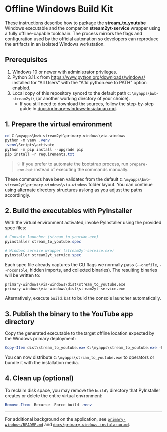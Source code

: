# Offline Windows Build Kit

These instructions describe how to package the **stream_to_youtube** Windows executable and the companion **stream2yt-service** wrapper using a fully offline-capable toolchain. The process mirrors the flags and configuration used by the official automation so developers can reproduce the artifacts in an isolated Windows workstation.

## Prerequisites

1. Windows 10 or newer with administrator privileges.
2. Python 3.11.x from <https://www.python.org/downloads/windows/> installed for "All Users" with the "Add python.exe to PATH" option enabled.
3. Local copy of this repository synced to the default path `C:\myapps\bwb-stream2yt\` (or another working directory of your choice).
   - If you still need to download the sources, follow the step-by-step guide in [docs/primary-windows-instalacao.md](../../docs/primary-windows-instalacao.md#11-obter-o-repositorio-git-ou-zip).

## 1. Prepare the virtual environment

```powershell
cd C:\myapps\bwb-stream2yt\primary-windows\via-windows
python -m venv .venv
.venv\Scripts\activate
python -m pip install --upgrade pip
pip install -r requirements.txt
```

> 💡 If you prefer to automate the bootstrap process, run `prepare-env.bat` instead of executing the commands manually.

These commands have been validated from the default `C:\myapps\bwb-stream2yt\primary-windows\via-windows` folder layout. You can continue using alternate directory structures as long as you adjust the paths accordingly.

## 2. Build the executables with PyInstaller

With the virtual environment activated, invoke PyInstaller using the provided spec files:

```powershell
# Console launcher (stream_to_youtube.exe)
pyinstaller stream_to_youtube.spec

# Windows service wrapper (stream2yt-service.exe)
pyinstaller stream2yt_service.spec
```

Each spec file already captures the CLI flags we normally pass (`--onefile`, `--noconsole`, hidden imports, and collected binaries). The resulting binaries will be written to:

```
primary-windows\via-windows\dist\stream_to_youtube.exe
primary-windows\via-windows\dist\stream2yt-service.exe
```

Alternatively, execute `build.bat` to build the console launcher automatically.

## 3. Publish the binary to the YouTube app directory

Copy the generated executable to the target offline location expected by the Windows primary deployment:

```powershell
Copy-Item dist\stream_to_youtube.exe C:\myapps\stream_to_youtube.exe -Force
```

You can now distribute `C:\myapps\stream_to_youtube.exe` to operators or bundle it with the installation media.

## 4. Clean up (optional)

To reclaim disk space, you may remove the `build\` directory that PyInstaller creates or delete the entire virtual environment:

```powershell
Remove-Item -Recurse -Force build .venv
```

---

For additional background on the application, see [`primary-windows/README.md`](../README.md) and [`docs/primary-windows-instalacao.md`](../../docs/primary-windows-instalacao.md).
